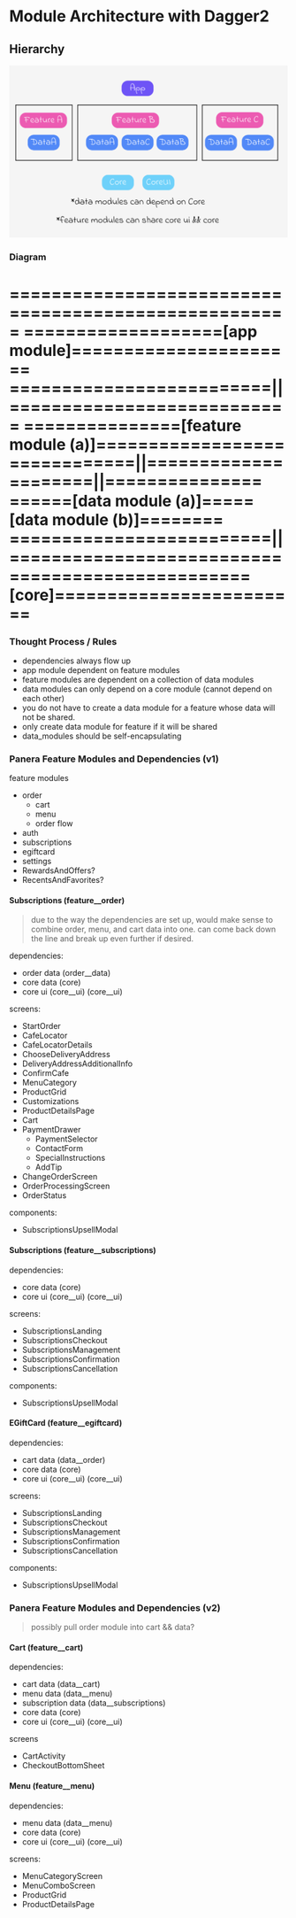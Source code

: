 # Module Architecture with Dagger2

## Hierarchy

![alt text](./architecture.png)

### Diagram

=====================================================
===================[app module]======================
=========================||===========================
===============[feature module (a)]==================
============||=====================||===============
======[data module (a)]=====[data module (b)]========
=========================||==========================
=======================[core]========================
=====================================================

### Thought Process / Rules

- dependencies always flow up
- app module dependent on feature modules
- feature modules are dependent on a collection of data modules
- data modules can only depend on a core module (cannot depend on each other)
- you do not have to create a data module for a feature whose data will not be shared.
- only create data module for feature if it will be shared
- data_modules should be self-encapsulating

### Panera Feature Modules and Dependencies (v1)

feature modules
- order
  - cart 
  - menu
  - order flow
- auth
- subscriptions
- egiftcard
- settings
- RewardsAndOffers?
- RecentsAndFavorites?

#### Subscriptions (feature__order)
> due to the way the dependencies are set up, would make sense to combine order, menu, and cart data into one.
> can come back down the line and break up even further if desired.

dependencies:
- order data              (order__data)
- core data               (core)
- core ui  (core__ui)     (core__ui)

screens:
- StartOrder
- CafeLocator
- CafeLocatorDetails
- ChooseDeliveryAddress
- DeliveryAddressAdditionalInfo
- ConfirmCafe
- MenuCategory
- ProductGrid
- Customizations
- ProductDetailsPage
- Cart
- PaymentDrawer
  - PaymentSelector
  - ContactForm
  - SpecialInstructions
  - AddTip
- ChangeOrderScreen
- OrderProcessingScreen
- OrderStatus

components:
- SubscriptionsUpsellModal

#### Subscriptions (feature__subscriptions)
dependencies:
- core data               (core)
- core ui  (core__ui)     (core__ui)

screens:
- SubscriptionsLanding
- SubscriptionsCheckout
- SubscriptionsManagement
- SubscriptionsConfirmation
- SubscriptionsCancellation

components:
- SubscriptionsUpsellModal

#### EGiftCard (feature__egiftcard)
dependencies:
- cart data               (data__order)
- core data               (core)
- core ui  (core__ui)     (core__ui)

screens:
- SubscriptionsLanding
- SubscriptionsCheckout
- SubscriptionsManagement
- SubscriptionsConfirmation
- SubscriptionsCancellation

components:
- SubscriptionsUpsellModal


### Panera Feature Modules and Dependencies (v2)
> possibly pull order module into cart && data?

#### Cart (feature__cart)
dependencies:
- cart data               (data__cart)
- menu data               (data__menu)
- subscription data       (data__subscriptions)
- core data               (core)
- core ui  (core__ui)     (core__ui)

screens
- CartActivity
- CheckoutBottomSheet

#### Menu (feature__menu)
dependencies:
- menu data               (data__menu)
- core data               (core)
- core ui  (core__ui)     (core__ui)

screens:
- MenuCategoryScreen
- MenuComboScreen
- ProductGrid
- ProductDetailsPage
